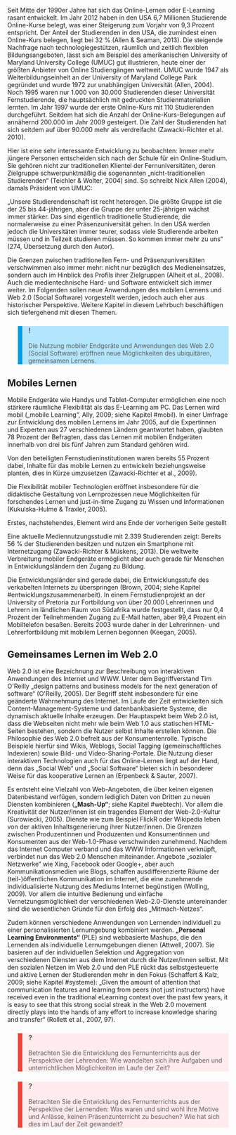 <!-- filename: 03_Zur_Entwicklung_des_technologiegestuetzen_Lernens_heute.md -->
<!-- title: Zur Entwicklung des technologiegestützen Lernens heute -->

Seit Mitte der 1990er Jahre hat sich das Online-Lernen oder E-Learning rasant entwickelt. Im Jahr 2012 haben in den USA 6,7 Millionen Studierende Online-Kurse belegt, was einer Steigerung zum Vorjahr von 9,3 Prozent entspricht. Der Anteil der Studierenden in den USA, die zumindest einen Online-Kurs belegen, liegt bei 32 % (Allen & Seaman, 2013). Die steigende Nachfrage nach technologiegestützen, räumlich und zeitlich flexiblen Bildungsangeboten, lässt sich am Beispiel des amerikanischen University of Maryland University College (UMUC) gut illustrieren, heute einer der größten Anbieter von Online Studiengängen weltweit. UMUC wurde 1947 als Weiterbildungseinheit an der University of Maryland College Park gegründet und wurde 1972 zur unabhängigen Universität (Allen, 2004). Noch 1995 waren nur 1.000 von 30.000 Studierenden dieser Universität Fernstudierende, die hauptsächlich mit gedruckten Studienmaterialien lernten. Im Jahr 1997 wurde der erste Online-Kurs mit 110 Studierenden durchgeführt. Seitdem hat sich die Anzahl der Online-Kurs-Belegungen auf annähernd 200.000 im Jahr 2009 gesteigert. Die Zahl der Studierenden hat sich seitdem auf über 90.000 mehr als verdreifacht (Zawacki-Richter et al. 2010).

Hier ist eine sehr interessante Entwicklung zu beobachten: Immer mehr jüngere Personen entscheiden sich nach der Schule für ein Online-Studium. Sie gehören nicht zur traditionellen Klientel der Fernuniversitäten, deren Zielgruppe schwerpunktmäßig die sogenannten „nicht-traditionellen Studierenden“ (Teichler & Wolter, 2004) sind. So schreibt Nick Allen (2004), damals Präsident von UMUC:

„Unsere Studierendenschaft ist recht heterogen. Die größte Gruppe ist die der 25 bis 44-jährigen, aber die Gruppe der unter 25-jährigen wächst immer stärker. Das sind eigentlich traditionelle Studierende, die normalerweise zu einer Präsenzuniversität gehen. In den USA werden jedoch die Universitäten immer teurer, sodass viele Studierende arbeiten müssen und in Teilzeit studieren müssen. So kommen immer mehr zu uns“ (274, Übersetzung durch den Autor).

Die Grenzen zwischen traditionellen Fern- und Präsenzuniversitäten verschwimmen also immer mehr: nicht nur bezüglich des Medieneinsatzes, sondern auch im Hinblick des Profils ihrer Zielgruppen (Alheit et al., 2008). Auch die medientechnische Hard- und Software entwickelt sich immer weiter. Im Folgenden sollen neue Anwendungen des mobilen Lernens und Web 2.0 (Social Software) vorgestellt werden, jedoch auch eher aus historischer Perspektive. Weitere Kapitel in diesem Lehrbuch beschäftigen sich tiefergehend mit diesen Themen.

<blockquote style="background: #B3E5FC; border-left: 10px solid #039BE5">

### !

Die Nutzung mobiler Endgeräte und Anwendungen des Web 2.0 (Social Software) eröffnen neue Möglichkeiten des ubiquitären, gemeinsamen Lernens.

</blockquote>

## Mobiles Lernen

Mobile Endgeräte wie Handys und Tablet-Computer ermöglichen eine noch stärkere räumliche Flexibilität als das E-Learning am PC. Das Lernen wird mobil („mobile Learning“, Ally, 2009; siehe Kapitel #mobil). In einer Umfrage zur Entwicklung des mobilen Lernens im Jahr 2005, auf die Expertinnen und Experten aus 27 verschiedenen Ländern geantwortet haben, glaubten 78 Prozent der Befragten, dass das Lernen mit mobilen Endgeräten innerhalb von drei bis fünf Jahren zum Standard gehören wird.

Von den beteiligten Fernstudieninstitutionen waren bereits 55 Prozent dabei, Inhalte für das mobile Lernen zu entwickeln beziehungsweise planten, dies in Kürze umzusetzen (Zawacki-Richter et al., 2009).

Die Flexibilität mobiler Technologien eröffnet insbesondere für die didaktische Gestaltung von Lernprozessen neue Möglichkeiten für forschendes Lernen und just-in-time Zugang zu Wissen und Informationen (Kukulska-Hulme & Traxler, 2005).

Erstes, nachstehendes, Element wird ans Ende der vorherigen Seite gestellt

Eine aktuelle Mediennutzungsstudie mit 2.339 Studierenden zeigt: Bereits 56 % der Studierenden besitzen und nutzen ein Smartphone mit Internetzugang (Zawacki-Richter & Müskens, 2013). Die weltweite Verbreitung mobiler Endgeräte ermöglicht aber auch gerade für Menschen in Entwicklungsländern den Zugang zu Bildung.

Die Entwicklungsländer sind gerade dabei, die Entwicklungsstufe des verkabelten Internets zu überspringen (Brown, 2004; siehe Kapitel #entwicklungszusammenarbeit). In einem Fernstudienprojekt an der University of Pretoria zur Fortbildung von über 20.000 Lehrerinnen und Lehrern im ländlichen Raum von Südafrika wurde festgestellt, dass nur 0,4 Prozent der Teilnehmenden Zugang zu E-Mail hatten, aber 99,4 Prozent ein Mobiltelefon besaßen. Bereits 2003 wurde daher in der Lehrerinnen- und Lehrerfortbildung mit mobilem Lernen begonnen (Keegan, 2005).

## Gemeinsames Lernen im Web 2.0

Web 2.0 ist eine Bezeichnung zur Beschreibung von interaktiven Anwendungen des Internet und WWW. Unter dem Begriffverstand Tim O'Reilly „design patterns and business models for the next generation of software“ (O'Reilly, 2005). Der Begriff steht insbesondere für eine geänderte Wahrnehmung des Internet. Im Laufe der Zeit entwickelten sich Content-Management-Systeme und datenbankbasierte Systeme, die dynamisch aktuelle Inhalte erzeugen. Der Hauptaspekt beim Web 2.0 ist, dass die Webseiten nicht mehr wie beim Web 1.0 aus statischen HTML-Seiten bestehen, sondern die Nutzer selbst Inhalte erstellen können. Die Philosophie des Web 2.0 befreit aus der Konsumentenrolle. Typische Beispiele hierfür sind Wikis, Weblogs, Social Tagging (gemeinschaftliches Indexieren) sowie Bild- und Video-Sharing-Portale. Die Nutzung dieser interaktiven Technologien auch für das Online-Lernen liegt auf der Hand, denn das „Social Web“ und „Social Software“ bieten sich in besonderer Weise für das kooperative Lernen an (Erpenbeck & Sauter, 2007).

Es entsteht eine Vielzahl von Web-Angeboten, die über keinen eigenen Datenbestand verfügen, sondern lediglich Daten von Dritten zu neuen Diensten kombinieren (**„Mash-Up“**; siehe Kapitel #webtech). Vor allem die Kreativität der Nutzer/innen ist ein tragendes Element der Web-2.0-Kultur (Surowiecki, 2005). Dienste wie zum Beispiel FlickR oder Wikipedia leben von der aktiven Inhaltsgenerierung ihrer Nutzer/innen. Die Grenzen zwischen Produzentinnen und Produzenten und Konsumentinnen und Konsumenten aus der Web-1.0-Phase verschwinden zunehmend. Nachdem das Internet Computer verband und das WWW Informationen verknüpft, verbindet nun das Web 2.0 Menschen miteinander. Angebote „sozialer Netzwerke“ wie Xing, Facebook oder Google+, aber auch Kommunikationsmedien wie Blogs, schaffen ausdifferenzierte Räume der (teil-)öffentlichen Kommunikation im Internet, die eine zunehmende individualisierte Nutzung des Mediums Internet begünstigen (Wolling, 2009). Vor allem die intuitive Bedienung und einfache Vernetzungsmöglichkeit der verschiedenen Web-2.0-Dienste untereinander sind die wesentlichen Gründe für den Erfolg des „Mitmach-Netzes“.

Zudem können verschiedene Anwendungen von Lernenden individuell zu einer personalisierten Lernumgebung kombiniert werden. **„Personal Learning Environments“** (PLE) sind webbasierte Mashups, die den Lernenden als individuelle Lernumgebungen dienen (Attwell, 2007). Sie basieren auf der individuellen Selektion und Aggregation von verschiedenen Diensten aus dem Internet durch die Nutzer/innen selbst. Mit den sozialen Netzen im Web 2.0 und den PLE rückt das selbstgesteuerte und aktive Lernen der Studierenden mehr in den Fokus (Schaffert & Kalz, 2009; siehe Kapitel #systeme): „Given the amount of attention that communication features and learning from peers (not just instructors) have received even in the traditional eLearning context over the past few years, it is easy to see that this strong social streak in the Web 2.0 movement directly plays into the hands of any effort to increase knowledge sharing and transfer“ (Rollett et al., 2007, 97).

<blockquote style="background: #FFEBEE; border-left: 10px solid #F44336">

### ?

Betrachten Sie die Entwicklung des Fernunterrichts aus der Perspektive der Lehrenden: Wie wandelten sich ihre Aufgaben und unterrichtlichen Möglichkeiten im Laufe der Zeit?

</blockquote>

<blockquote style="background: #FFEBEE; border-left: 10px solid #F44336">

### ?

Betrachten Sie die Entwicklung des Fernunterrichts aus der Perspektive der Lernenden: Was waren und sind wohl ihre Motive und Anlässe, keinen Präsenzunterricht zu besuchen? Wie hat sich dies im Lauf der Zeit gewandelt?

</blockquote>
